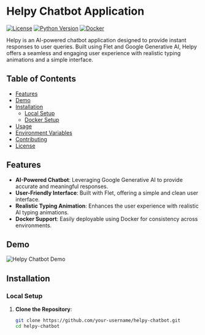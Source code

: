 # Helpy Chatbot Application

[![License](https://img.shields.io/badge/license-MIT-blue.svg)](LICENSE)
[![Python Version](https://img.shields.io/badge/python-3.9+-blue.svg)](https://www.python.org/downloads/release/python-390/)
[![Docker](https://img.shields.io/badge/docker-ready-blue.svg)](https://www.docker.com/)

Helpy is an AI-powered chatbot application designed to provide instant responses to user queries. Built using Flet and Google Generative AI, Helpy offers a seamless and engaging user experience with realistic typing animations and a simple interface.

## Table of Contents

- [Features](#features)
- [Demo](#demo)
- [Installation](#installation)
  - [Local Setup](#local-setup)
  - [Docker Setup](#docker-setup)
- [Usage](#usage)
- [Environment Variables](#environment-variables)
- [Contributing](#contributing)
- [License](#license)

## Features

- **AI-Powered Chatbot**: Leveraging Google Generative AI to provide accurate and meaningful responses.
- **User-Friendly Interface**: Built with Flet, offering a simple and clean user interface.
- **Realistic Typing Animation**: Enhances the user experience with realistic AI typing animations.
- **Docker Support**: Easily deployable using Docker for consistency across environments.

## Demo

![Helpy Chatbot Demo](path_to_demo_gif)

## Installation

### Local Setup

1. **Clone the Repository**:
   ```bash
   git clone https://github.com/your-username/helpy-chatbot.git
   cd helpy-chatbot
